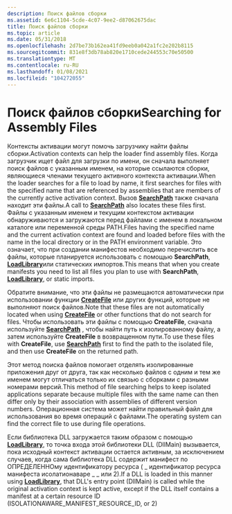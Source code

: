 ```yaml
---
description: Поиск файлов сборки
ms.assetid: 6e6c1104-5cde-4c07-9ee2-d87062675dac
title: Поиск файлов сборки
ms.topic: article
ms.date: 05/31/2018
ms.openlocfilehash: 2d7be73b162ea41fd9eeb0a042a1fc2e202b8115
ms.sourcegitcommit: 831e8f3db78ab820e1710cede244553c70e50500
ms.translationtype: MT
ms.contentlocale: ru-RU
ms.lasthandoff: 01/08/2021
ms.locfileid: "104272055"
---
```

# <a name="searching-for-assembly-files"></a><span data-ttu-id="7c6b8-103">Поиск файлов сборки</span><span class="sxs-lookup"><span data-stu-id="7c6b8-103">Searching for Assembly Files</span></span>

<span data-ttu-id="7c6b8-104">Контексты активации могут помочь загрузчику найти файлы сборки.</span><span class="sxs-lookup"><span data-stu-id="7c6b8-104">Activation contexts can help the loader find assembly files.</span></span> <span data-ttu-id="7c6b8-105">Когда загрузчик ищет файл для загрузки по имени, он сначала выполняет поиск файлов с указанным именем, на которые ссылаются сборки, являющиеся членами текущего активного контекста активации.</span><span class="sxs-lookup"><span data-stu-id="7c6b8-105">When the loader searches for a file to load by name, it first searches for files with the specified name that are referenced by assemblies that are members of the currently active activation context.</span></span> <span data-ttu-id="7c6b8-106">Вызов [**SearchPath**](/windows/desktop/api/processenv/nf-processenv-searchpathw) также сначала находит эти файлы.</span><span class="sxs-lookup"><span data-stu-id="7c6b8-106">A call to [**SearchPath**](/windows/desktop/api/processenv/nf-processenv-searchpathw) also locates these files first.</span></span> <span data-ttu-id="7c6b8-107">Файлы с указанным именем и текущим контекстом активации обнаруживаются и загружаются перед файлами с именем в локальном каталоге или переменной среды PATH.</span><span class="sxs-lookup"><span data-stu-id="7c6b8-107">Files having the specified name and the current activation context are found and loaded before files with the name in the local directory or in the PATH environment variable.</span></span> <span data-ttu-id="7c6b8-108">Это означает, что при создании манифестов необходимо перечислить все файлы, которые планируется использовать с помощью **SearchPath**, [**LoadLibrary**](/windows/desktop/api/libloaderapi/nf-libloaderapi-loadlibrarya)или статических импортов.</span><span class="sxs-lookup"><span data-stu-id="7c6b8-108">This means that when you create manifests you need to list all files you plan to use with **SearchPath**, [**LoadLibrary**](/windows/desktop/api/libloaderapi/nf-libloaderapi-loadlibrarya), or static imports.</span></span>

<span data-ttu-id="7c6b8-109">Обратите внимание, что эти файлы не размещаются автоматически при использовании функции [**CreateFile**](/windows/desktop/api/fileapi/nf-fileapi-createfilea) или других функций, которые не выполняют поиск файлов.</span><span class="sxs-lookup"><span data-stu-id="7c6b8-109">Note that these files are not automatically located when using [**CreateFile**](/windows/desktop/api/fileapi/nf-fileapi-createfilea) or other functions that do not search for files.</span></span> <span data-ttu-id="7c6b8-110">Чтобы использовать эти файлы с помощью **CreateFile**, сначала используйте [**SearchPath**](/windows/desktop/api/processenv/nf-processenv-searchpathw) , чтобы найти путь к изолированному файлу, а затем используйте **CreateFile** в возвращенном пути.</span><span class="sxs-lookup"><span data-stu-id="7c6b8-110">To use these files with **CreateFile**, use [**SearchPath**](/windows/desktop/api/processenv/nf-processenv-searchpathw) first to find the path to the isolated file, and then use **CreateFile** on the returned path.</span></span>

<span data-ttu-id="7c6b8-111">Этот метод поиска файлов помогает отделять изолированные приложения друг от друга, так как несколько файлов с одним и тем же именем могут отличаться только их связью с сборками с разными номерами версий.</span><span class="sxs-lookup"><span data-stu-id="7c6b8-111">This method of file searching helps to keep isolated applications separate because multiple files with the same name can then differ only by their association with assemblies of different version numbers.</span></span> <span data-ttu-id="7c6b8-112">Операционная система может найти правильный файл для использования во время операций с файлами.</span><span class="sxs-lookup"><span data-stu-id="7c6b8-112">The operating system can find the correct file to use during file operations.</span></span>

<span data-ttu-id="7c6b8-113">Если библиотека DLL загружается таким образом с помощью [**LoadLibrary**](/windows/desktop/api/libloaderapi/nf-libloaderapi-loadlibrarya), то точка входа этой библиотеки DLL (DllMain) вызывается, пока исходный контекст активации остается активным, за исключением случаев, когда сама библиотека DLL содержит манифест по ОПРЕДЕЛЕННОму идентификатору ресурса ( \_ идентификатор ресурса манифеста исолатионаваре \_ \_ или 2).</span><span class="sxs-lookup"><span data-stu-id="7c6b8-113">If a DLL is loaded in this manner using [**LoadLibrary**](/windows/desktop/api/libloaderapi/nf-libloaderapi-loadlibrarya), that DLL's entry point (DllMain) is called while the original activation context is kept active, except if the DLL itself contains a manifest at a certain resource ID (ISOLATIONAWARE\_MANIFEST\_RESOURCE\_ID, or 2)</span></span>

 

 
